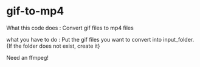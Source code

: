 # gif-to-mp4
What this code does : Convert gif files to mp4 files

what you have to do : Put the gif files you want to convert into input_folder.
{If the folder does not exist, create it}

Need an ffmpeg!
